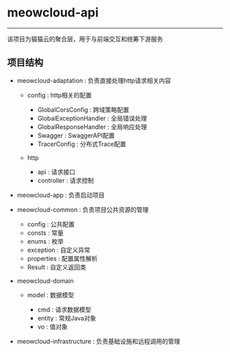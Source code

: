 # meowcloud-api

---

该项目为猫猫云的聚合层，用于与前端交互和统筹下游服务

## 项目结构

- meowcloud-adaptation : 负责直接处理http请求相关内容
  
  - config  : http相关的配置
    
    - GlobalCorsConfig : 跨域策略配置
    - GlobalExceptionHandler : 全局错误处理
    - GlobalResponseHandler : 全局响应处理
    - Swagger : SwaggerAPI配置
    - TracerConfig : 分布式Trace配置

  - http
     
    - api : 请求接口
    - controller : 请求控制

- meowcloud-app : 负责启动项目

- meowcloud-common : 负责项目公共资源的管理

  - config : 公共配置
  - consts : 常量
  - enums : 枚举
  - exception : 自定义异常
  - properties : 配置属性解析
  - Result : 自定义返回类

- meowcloud-domain
  
  - model : 数据模型

    - cmd : 请求数据模型
    - entity : 常规Java对象
    - vo : 值对象

- meowcloud-infrastructure : 负责基础设施和远程调用的管理